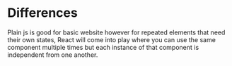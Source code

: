 # Differences
Plain js is good for basic website however for repeated elements that need their own states, React will come into play where you can use the same component multiple times but each instance of that component is independent from one another.